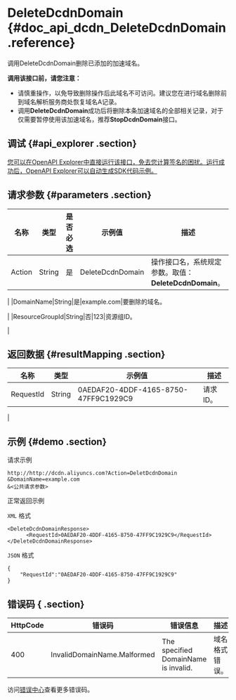 # DeleteDcdnDomain {#doc_api_dcdn_DeleteDcdnDomain .reference}

调用DeleteDcdnDomain删除已添加的加速域名。

 **调用该接口前，请您注意：** 

-   请慎重操作，以免导致删除操作后此域名不可访问。建议您在进行域名删除前到域名解析服务商处恢复域名A记录。
-   调用**DeleteDcdnDomain**成功后将删除本条加速域名的全部相关记录，对于仅需要暂停使用该加速域名，推荐**StopDcdnDomain**接口。

## 调试 {#api_explorer .section}

[您可以在OpenAPI Explorer中直接运行该接口，免去您计算签名的困扰。运行成功后，OpenAPI Explorer可以自动生成SDK代码示例。](https://api.aliyun.com/#product=dcdn&api=DeleteDcdnDomain&type=RPC&version=2018-01-15)

## 请求参数 {#parameters .section}

|名称|类型|是否必选|示例值|描述|
|--|--|----|---|--|
|Action|String|是|DeleteDcdnDomain|操作接口名，系统规定参数。取值：**DeleteDcdnDomain**。

 |
|DomainName|String|是|example.com|要删除的域名。

 |
|ResourceGroupId|String|否|123|资源组ID。

 |

## 返回数据 {#resultMapping .section}

|名称|类型|示例值|描述|
|--|--|---|--|
|RequestId|String|0AEDAF20-4DDF-4165-8750-47FF9C1929C9|请求ID。

 |

## 示例 {#demo .section}

请求示例

``` {#request_demo}
http://http://dcdn.aliyuncs.com?Action=DeletDcdnDomain
&DomainName=example.com
&<公共请求参数>
```

正常返回示例

`XML` 格式

``` {#xml_return_success_demo}
<DeleteDcdnDomainResponse>
	  <RequestId>0AEDAF20-4DDF-4165-8750-47FF9C1929C9</RequestId>
</DeleteDcdnDomainResponse>
```

`JSON` 格式

``` {#json_return_success_demo}
{
	"RequestId":"0AEDAF20-4DDF-4165-8750-47FF9C1929C9"
}
```

## 错误码 { .section}

|HttpCode|错误码|错误信息|描述|
|--------|---|----|--|
|400|InvalidDomainName.Malformed|The specified DomainName is invalid.|域名格式错误。|

访问[错误中心](https://error-center.aliyun.com/status/product/dcdn)查看更多错误码。

